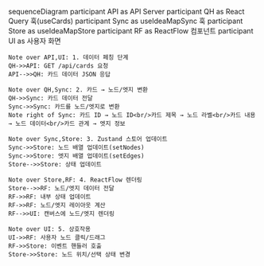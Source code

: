 sequenceDiagram
    participant API as API Server
    participant QH as React Query 훅(useCards)
    participant Sync as useIdeaMapSync 훅
    participant Store as useIdeaMapStore
    participant RF as ReactFlow 컴포넌트
    participant UI as 사용자 화면

    Note over API,UI: 1. 데이터 페칭 단계
    QH->>API: GET /api/cards 요청
    API-->>QH: 카드 데이터 JSON 응답

    Note over QH,Sync: 2. 카드 → 노드/엣지 변환
    QH->>Sync: 카드 데이터 전달
    Sync->>Sync: 카드를 노드/엣지로 변환
    Note right of Sync: 카드 ID → 노드 ID<br/>카드 제목 → 노드 라벨<br/>카드 내용 → 노드 데이터<br/>카드 관계 → 엣지 정보

    Note over Sync,Store: 3. Zustand 스토어 업데이트
    Sync->>Store: 노드 배열 업데이트(setNodes)
    Sync->>Store: 엣지 배열 업데이트(setEdges)
    Store-->>Store: 상태 업데이트

    Note over Store,RF: 4. ReactFlow 렌더링
    Store-->>RF: 노드/엣지 데이터 전달
    RF->>RF: 내부 상태 업데이트
    RF->>RF: 노드/엣지 레이아웃 계산
    RF-->>UI: 캔버스에 노드/엣지 렌더링

    Note over UI: 5. 상호작용
    UI->>RF: 사용자 노드 클릭/드래그
    RF->>Store: 이벤트 핸들러 호출
    Store->>Store: 노드 위치/선택 상태 변경
